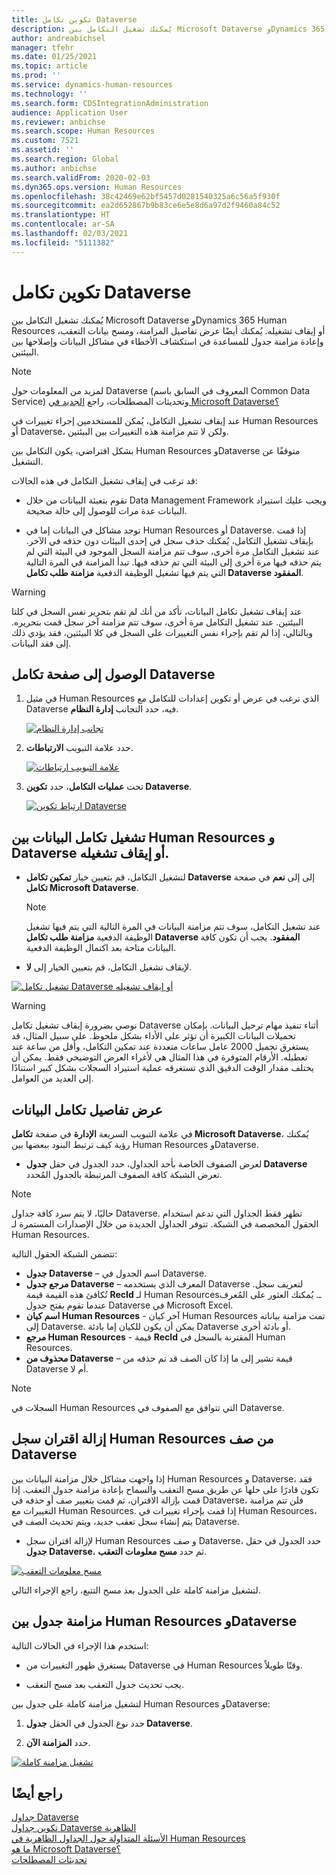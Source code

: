 ```yaml
---
title: تكوين تكامل Dataverse
description: يُمكنك تشغيل التكامل بين Microsoft Dataverse وDynamics 365 Human Resources أو إيقاف تشغيله. يُمكنك أيضًا عرض تفاصيل المزامنة، ومسح بيانات التعقب، وإعادة مزامنة جدول للمساعدة في استكشاف الأخطاء في مشاكل البيانات وإصلاحها بين البيئتين.
author: andreabichsel
manager: tfehr
ms.date: 01/25/2021
ms.topic: article
ms.prod: ''
ms.service: dynamics-human-resources
ms.technology: ''
ms.search.form: CDSIntegrationAdministration
audience: Application User
ms.reviewer: anbichse
ms.search.scope: Human Resources
ms.custom: 7521
ms.assetid: ''
ms.search.region: Global
ms.author: anbichse
ms.search.validFrom: 2020-02-03
ms.dyn365.ops.version: Human Resources
ms.openlocfilehash: 38c42469e62bf5457d0281540325a6c56a5f930f
ms.sourcegitcommit: ea2d652867b9b83ce6e5e8d6a97d2f9460a84c52
ms.translationtype: HT
ms.contentlocale: ar-SA
ms.lasthandoff: 02/03/2021
ms.locfileid: "5111382"
---
```

# <a name="configure-dataverse-integration"></a>تكوين تكامل Dataverse

يُمكنك تشغيل التكامل بين Microsoft Dataverse وDynamics 365 Human Resources أو إيقاف تشغيله. يُمكنك أيضًا عرض تفاصيل المزامنة، ومسح بيانات التعقب، وإعادة مزامنة جدول للمساعدة في استكشاف الأخطاء في مشاكل البيانات وإصلاحها بين البيئتين.

> [!NOTE]
> لمزيد من المعلومات حول Dataverse (المعروف في السابق باسم Common Data Service) وتحديثات المصطلحات، راجع [الجديد في Microsoft Dataverse؟](https://docs.microsoft.com/powerapps/maker/data-platform/data-platform-intro)

عند إيقاف تشغيل التكامل، يُمكن للمستخدمين إجراء تغييرات في Human Resources أو Dataverse، ولكن لا تتم مزامنة هذه التغييرات بين البيئتين.

بشكل افتراضي، يكون التكامل بين Human Resources وDataverse متوقفًا عن التشغيل.

قد ترغب في إيقاف تشغيل التكامل في هذه الحالات:

- تقوم بتعبئة البيانات من خلال Data Management Framework ويجب عليك استيراد البيانات عدة مرات للوصول إلى حالة صحيحة.

- توجد مشاكل في البيانات إما في Human Resources أو Dataverse. إذا قمت بإيقاف تشغيل التكامل، يُمكنك حذف سجل في إحدى البيئات دون حذفه في الآخر. عند تشغيل التكامل مرة أخرى، سوف تتم مزامنة السجل الموجود في البيئة التي لم يتم حذفه فيها مرة أخرى إلى البيئة التي تم حذفه فيها. تبدأ المزامنة في المرة التالية التي يتم فيها تشغيل الوظيفة الدفعية **مزامنة طلب تكامل Dataverse المفقود**.

> [!WARNING]
> عند إيقاف تشغيل تكامل البيانات، تأكد من أنك لم تقم بتحرير نفس السجل في كلتا البيئتين. عند تشغيل التكامل مرة أخرى، سوف تتم مزامنة آخر سجل قمت بتحريره. وبالتالي، إذا لم تقم بإجراء نفس التغييرات على السجل في كلا البيئتين، فقد يؤدي ذلك إلى فقد البيانات.

## <a name="access-the-dataverse-integration-page"></a>الوصول إلى صفحة تكامل Dataverse

1. في مثيل Human Resources الذي ترغب في عرض أو تكوين إعدادات للتكامل مع Dataverse فيه، حدد التجانب **إدارة النظام**.

    [![تجانب إدارة النظام](./media/hr-select-system-administration.png)](./media/hr-select-system-administration.png)

2. حدد علامة التبويب **الارتباطات**.

    [![علامة التبويب ارتباطات](./media/hr-system-administration-links.png)](./media/hr-system-administration-links.png)

3. تحت **عمليات التكامل**، حدد **تكوين Dataverse**.

    [![ارتباط تكوين Dataverse ](./media/hr-admin-integration-dataverse-select.png)](./media/hr-admin-integration-dataverse-select.png)

## <a name="turn-data-integration-between-human-resources-and-dataverse-on-or-off"></a>تشغيل تكامل البيانات بين Human Resources و Dataverse أو إيقاف تشغيله.

- لتشغيل التكامل، قم بتعيين خيار **تمكين تكامل Dataverse** إلى  إلى **نعم** في صفحة **تكامل Microsoft Dataverse**.

    > [!NOTE]
    > عند تشغيل التكامل، سوف تتم مزامنة البيانات في المرة التالية التي يتم فيها تشغيل الوظيفة الدفعية **مزامنة طلب تكامل Dataverse المفقود**. يجب أن تكون كافة البيانات متاحة بعد اكتمال الوظيفة الدفعية.

- لإيقاف تشغيل التكامل، قم بتعيين الخيار إلى **لا**.

[![تشغيل تكامل Dataverse أو إيقاف تشغيله](./media/hr-admin-integration-dataverse-enable-disable.png)](./media/hr-admin-integration-dataverse-enable-disable.png)

> [!WARNING]
> نوصي بضرورة إيقاف تشغيل تكامل Dataverse أثناء تنفيذ مهام ترحيل البيانات. بإمكان تحميلات البيانات الكبيرة أن تؤثر على الأداء بشكل ملحوظ. على سبيل المثال، قد يستغرق تحميل 2000 عامل ساعات متعددة عند تمكين التكامل، وأقل من ساعة عند تعطيله. الأرقام المتوفرة في هذا المثال هي لأغراء العرض التوضيحي فقط. يمكن أن يختلف مقدار الوقت الدقيق الذي تستغرقه عملية استيراد السجلات بشكل كبير استنادًا إلى العديد من العوامل.

## <a name="view-data-integration-details"></a>عرض تفاصيل تكامل البيانات

في علامة التبويب السريعة **الإدارة** في صفحة **تكامل Microsoft Dataverse**، يُمكنك رؤية كيف ترتبط البنود ببعضها بين Human Resources وDataverse.

- لعرض الصفوف الخاصة بأحد الجداول، حدد الجدول في حقل **جدول Dataverse** تعرض الشبكة كافة الصفوف المرتبطة بالجدول المُحدد.

> [!NOTE]
> حاليًا، لا يتم سرد كافة جداول Dataverse. تظهر فقط الجداول التي تدعم استخدام الحقول المخصصة في الشبكة. تتوفر الجداول الجديدة من خلال الإصدارات المستمرة لـ Human Resources.

تتضمن الشبكة الحقول التالية:

- **جدول Dataverse** – اسم الجدول في Dataverse.
- **مرجع جدول Dataverse** – المعرف الذي يستخدمه Dataverse لتعريف سجل. تُكافئ هذه القيمة قيمة **RecId** لـ Human Resourcesـ. يُمكنك العثور على المُعرف عندما تقوم بفتح جدول Dataverse في Microsoft Excel.
- **اسم كيان Human Resources** - آخر كيان Human Resources تمت مزامنة بياناته إلى Dataverse. يمكن أن يكون للكيان إما بادئة Dataverse أو بادئة أخرى.
- **مرجع Human Resources** - قيمة **RecId** المقترنة بالسجل في Human Resources.
- **محذوف من Dataverse** – قيمة تشير إلى ما إذا كان الصف قد تم حذفه من Dataverse أم لا.

> [!NOTE]
> السجلات في Human Resources التي تتوافق مع الصفوف في Dataverse.

## <a name="remove-the-association-of-a-human-resources-record-from-a-dataverse-row"></a>إزالة اقتران سجل Human Resources من صف Dataverse

إذا واجهت مشاكل خلال مزامنة البيانات بين Human Resources و Dataverse، فقد تكون قادرًا على حلها عن طريق مسح التعقب والسماح بإعادة مزامنة جدول التعقب. إذا قمت بإزالة الاقتران، ثم قمت بتغيير صف أو حذفه في Dataverse، فلن تتم مزامنة التغييرات مع Human Resources. إذا قمت بإجراء تغييرات في Human Resources، يتم إنشاء سجل تعقب جديد، ويتم تحديث الصف في Dataverse.

- لإزالة اقتران سجل Human Resources و صف Dataverse، حدد الجدول في حقل **جدول Dataverse**، ثم حدد **مسح معلومات التعقب**.

[![مسح معلومات التعقب](./media/hr-admin-integration-dataverse-clear-tracking.png)](./media/hr-admin-integration-dataverse-clear-tracking.png)

لتشغيل مزامنة كاملة على الجدول بعد مسح التتبع، راجع الإجراء التالي.

## <a name="sync-a-table-between-human-resources-and-dataverse"></a>مزامنة جدول بين Human Resources وDataverse

استخدم هذا الإجراء في الحالات التالية:

- يستغرق ظهور التغييرات من Dataverse في Human Resources وقتًا طويلاً.

- يجب تحديث جدول التعقب بعد مسح التعقب.

لتشغيل مزامنة كاملة على جدول بين Human Resources وDataverse:

1. حدد نوع الجدول في الحقل **جدول Dataverse**.

2. حدد **المزامنة الآن**.

[![تشغيل مزامنة كاملة](./media/hr-admin-integration-dataverse-sync-now.png)](./media/hr-admin-integration-dataverse-sync-now.png)

## <a name="see-also"></a>راجع أيضًا

[جداول Dataverse](hr-developer-entities.md)<br>
[تكوين جداول Dataverse الظاهرية](hr-admin-integration-common-data-service-virtual-entities.md)<br>
[الأسئلة المتداولة حول الجداول الظاهرية في Human Resources](hr-admin-virtual-entity-faq.md)<br>
[ما هو Microsoft Dataverse؟](https://docs.microsoft.com/powerapps/maker/data-platform/data-platform-intro)<br>
[تحديثات المصطلحات](https://docs.microsoft.com/powerapps/maker/data-platform/data-platform-intro#terminology-updates)
